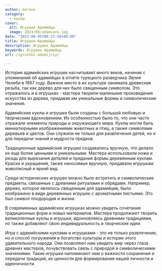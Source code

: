 ```yaml
---
author: morava
category:
  - куклы
cover:
  alt: Игрушки Адамийцы
  image: 2023/08/adamians.jpg
date: "2023-08-05T08:27:58+00:00"
title: Игрушки Адамийцы
description: Игрушки Адамийцы
keywords: Игрушки Адамийцы
url: /igrushki-adamijczy/

---
```

История адамийских игрушек насчитывает много веков, начиная с упоминаний об адамийцах в отчёте турецкого разведчика Эвлия Челеби в 1667 году. Важное место в их культуре занимала древесная резьба, так как дерево для них было священным символом. Это отражалось и в игрушках - мастера творили маленькие произведения искусства из дерева, придавая им уникальные формы и символические значения.

Адамийские куклы и игрушки были созданы с большой любовью и творческим вдохновением. Их особенностью было то, что они часто отражали элементы природы и окружающего мира. Куклы могли быть миниатюрными изображениями животных и птиц, а также символами деревьев и цветов. Они служили не только для развлечения детей, но и для передачи знаний и мудрости предков.

Традиционные адамийские игрушки создавались вручную, что делало их еще более ценными и уникальными. Мастера использовали ножи и резцы для вырезания деталей и придания формы деревянным куклам. Краски и украшения, также наносимые вручную, придавали игрушкам живописный и яркий вид.

Среди исторических игрушек можно было встретить и символические предметы, связанные с древними ритуалами и обрядами. Например, дерево, которое являлось священным для адамийцев, было изображено в виде деревянных игрушек с ароматными листьями. Это был символ плодородия и жизни.

В современных адамийских игрушках можно увидеть сочетание традиционных форм и новых материалов. Мастера продолжают творить великолепные куклы и игрушки, вдохновляясь древними традициями, но также добавляют свою индивидуальность и творческие идеи.

Игра с адамийскими куклами и игрушками \- это не только развлечение, но и способ погружения в богатство культуры и истории этого удивительного народа. Они позволяют нам увидеть мир через глаза древних мастеров, почувствовать связь с природой и символическими значениями. Такие игрушки напоминают нам о важности сохранения и передачи традиций, их ценности для формирования нашей личности и идентичности.
